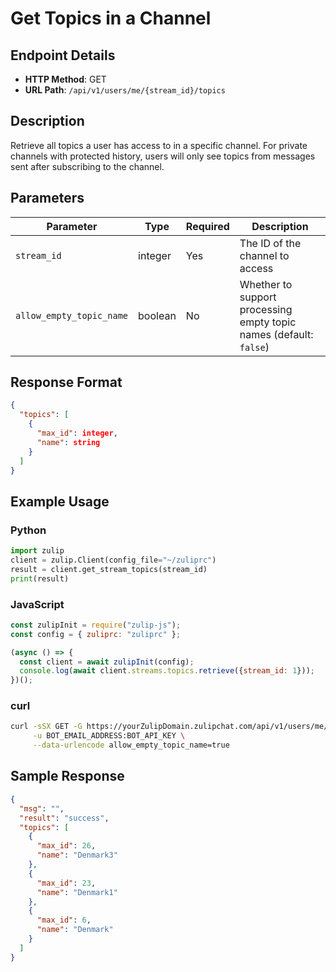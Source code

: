 # Get Topics in a Channel

## Endpoint Details

- **HTTP Method**: GET
- **URL Path**: `/api/v1/users/me/{stream_id}/topics`

## Description

Retrieve all topics a user has access to in a specific channel. For private channels with protected history, users will only see topics from messages sent after subscribing to the channel.

## Parameters

| Parameter | Type | Required | Description |
|-----------|------|----------|-------------|
| `stream_id` | integer | Yes | The ID of the channel to access |
| `allow_empty_topic_name` | boolean | No | Whether to support processing empty topic names (default: `false`) |

## Response Format

```json
{
  "topics": [
    {
      "max_id": integer,
      "name": string
    }
  ]
}
```

## Example Usage

### Python
```python
import zulip
client = zulip.Client(config_file="~/zuliprc")
result = client.get_stream_topics(stream_id)
print(result)
```

### JavaScript
```javascript
const zulipInit = require("zulip-js");
const config = { zuliprc: "zuliprc" };

(async () => {
  const client = await zulipInit(config);
  console.log(await client.streams.topics.retrieve({stream_id: 1}));
})();
```

### curl
```bash
curl -sSX GET -G https://yourZulipDomain.zulipchat.com/api/v1/users/me/1/topics \
     -u BOT_EMAIL_ADDRESS:BOT_API_KEY \
     --data-urlencode allow_empty_topic_name=true
```

## Sample Response
```json
{
  "msg": "",
  "result": "success",
  "topics": [
    {
      "max_id": 26,
      "name": "Denmark3"
    },
    {
      "max_id": 23,
      "name": "Denmark1"
    },
    {
      "max_id": 6,
      "name": "Denmark"
    }
  ]
}
```